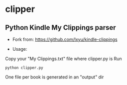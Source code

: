 # clipper
## Python Kindle My Clippings parser

* Fork from: https://github.com/lxyu/kindle-clippings

* Usage:

Copy your "My Clippings.txt" file where clipper.py is
Run
 
    python clipper.py 

One file per book is generated in an "output" dir
